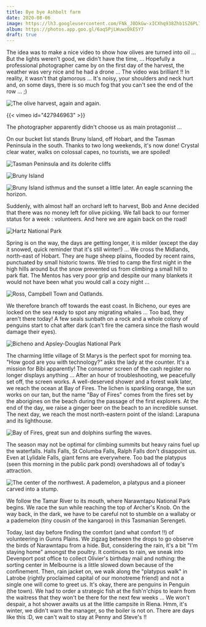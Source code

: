 ```yaml
---
title: Bye bye Ashbolt farm
date: 2020-08-06
image: https://lh3.googleusercontent.com/FNk_J0DkGw-xICXhq938Zhb1SZ6PL7iO84iM-FcvXNo_fiy30EgehUEfxSpQ5eKxfp5e6I9k2qLmQbg40Wt18LbG-pc-RwcRcUZ45CKBfFdhZPYXa1V7q8pfVTxu7Q5UzAYx6v2CLig
album: https://photos.app.goo.gl/6aqSPjLWuwzDkESY7
draft: true
---
```


The idea was to make a nice video to show how olives are turned into oil ... But the lights weren't good, we didn't have the time, ... Hopefully a professional photographer came by on the first day of the harvest, the weather was very nice and he had a drone ... The video was brilliant !! In reality, it wasn't that glamorous ... It's noisy, your shoulders and neck hurt and, on some days, there is so much fog that you can't see the end of the row ... ;)

![The olive harvest, again and again.](https://lh3.googleusercontent.com/n4_0dKzaqBFcGuuAuTk-eJOblBZYZAXO-rlwVILxuBDBbE9AOPqLLp4RdM9-NZrNhfW3eeRnAUsdW7AprT-idUQ_rL6h8Xd48WLP4DgSW8kO_7Tch1ElNiWSkih0_1JGSyDZAFAOLkE)

{{< vimeo id="427946963" >}}

The photographer apparently didn't choose us as main protagonist ...

On our bucket list stands Bruny Island, off Hobart, and the Tasman Peninsula in the south. Thanks to two long weekends, it's now done! Crystal clear water, walks on colossal capes, no tourists, we are spoiled!

![Tasman Peninsula and its dolerite cliffs](https://lh3.googleusercontent.com/l_bjLZTaiFwRBmLvwaKh6NxvWBAWv_VVP_HvTfnjzUF3dnd60OEU3Tr4JrYYioHN7h5Zczzx4JCsQPS1gWdQk4OgtbiPhYHlqnn0UnPzfnpRxKpWWnwdoKjx9Ez_Px_Y6A99FMSS8Bs)

![Bruny Island](https://lh3.googleusercontent.com/qRWUojzjldg8UQkdnjl7PGiDXq_iQpRRU8W0RQZtbyvvRucwTfcAnEUlJ-7rPVX1250lDhdQ1S-m5H0ia4QfsCLzv6n3wRwNZzjbG1dadetIrVzM0lzQ58EtpCX2TgNUYqG-E2t5Cw4)

![Bruny Island isthmus and the sunset a little later. An eagle scanning the horizon.](https://lh3.googleusercontent.com/xRDiGYEVZXzoLBJCFvTSGasYt3Z6-aPEJSNOSamweP7W9WFMLa-tow3CkS3DsnleKIr-AuOwkXpTtgO7r5LwCtbs-CtrUH8KwScsgF2Wpc8iCveogj66chWnb_NxXT9wpZokvN69QWA)

Suddenly, with almost half an orchard left to harvest, Bob and Anne decided that there was no money left for olive picking. We fall back to our former status for a week : volunteers. And here we are again back on the road!

![Hartz National Park](https://lh3.googleusercontent.com/CpF9BOqBZaLlU_ykRtAa9WRx9lIX69X-VJGpwcIxewqnXwJROWPqJIJNP8E0yglJ0WhfnMxfz_eynumqk2r8RXJXR5lsJglgIUpJOat9rDM5dkZVYXn0tJCXkFhqEcrMppO_q76m9fM)

Spring is on the way, the days are getting longer, it is milder (except the day it snowed, quick reminder that it's still winter!) ... We cross the Midlands, north-east of Hobart. They are huge sheep plains, flooded by recent rains, punctuated by small historic towns. We tried to camp the first night in the high hills around but the snow prevented us from climbing a small hill to park flat. The Mentos has very poor grip and despite our many blankets it would not have been what you would call a cozy night ...

![Ross, Campbell Town and Oatlands.](https://lh3.googleusercontent.com/vqojRqZZWbWgCvwwzNSoqnfSak9-jcV-HdrRn3_4Rj_C0HNeXP7kIAS19j1swCDRIl893T4s65GCTa5xal9jRExj-fYcDbPaZ-3APpSNayWb75JKOpmikLejT63tTF4WbQQHzfEn9WM)

We therefore branch off towards the east coast. In Bicheno, our eyes are locked on the sea ready to spot any migrating whales ... Too bad, they aren't there today! A few seals sunbath on a rock and a whole colony of penguins start to chat after dark (can't fire the camera since the flash would damage their eyes).

![Bicheno and Apsley-Douglas National Park](https://lh3.googleusercontent.com/yOXB2HyR0uxiTdsgR679b7rUWcpOw-n1OoAD70hpUF8MKu78oJrGZH4W7ACJMcmi8gvCugLJa1KonzI212fAhhE725_CXkbNIGE_ncPNB7Xv3J6fDS5gPOWtDE2sDk2CzLo8gtPemog)

The charming little village of St Marys is the perfect spot for morning tea. "How good are you with technology?" asks the lady at the counter. It's a mission for Bibi apparently! The consumer screen of the cash register no longer displays anything ... After an hour of troubleshooting, we peacefully set off, the screen works. A well-deserved shower and a forest walk later, we reach the ocean at Bay of Fires. The lichen is sparkling orange, the sun works on our tan, but the name "Bay of Fires" comes from the fires set by the aborigines on the beach during the passage of the first explorers. At the end of the day, we raise a ginger beer on the beach to an incredible sunset. The next day, we reach the most north-eastern point of the island: Larapuna and its lighthouse.

![Bay of Fires, great sun and dolphins surfing the waves.](https://lh3.googleusercontent.com/TDcqiIi7C_4CuoLvzRs7JI0WxYzmfb81AuxUyaFed6iloKbRjVd15Ni18c6ruNGNOvaLJHORR2bZS8FVmqiNfCIWBtfFkpVA9jR-AFE4n0o8oIzqZaSmoVph5s9aj_RlHcQENcaIids)

The season may not be optimal for climbing summits but heavy rains fuel up the waterfalls. Halls Falls, St Columba Falls, Ralph Falls don't disappoint us. Even at Lylidale Falls, giant ferns are everywhere. Too bad the platypus (seen this morning in the public park pond) overshadows all of today's attraction.

![The center of the northwest. A pademelon, a platypus and a pioneer carved into a stump.](https://lh3.googleusercontent.com/NUbPiIM35V1WBVagDSm-WOgRRcMqKabNU4OwrEz-qcCdyjCG6gvJjvd_IGaOUkjK5qp642jccSKpyFH3gKD6yM4OqVoYwqsJ6XpckXyi3Qk7Ysv0UIIw6tCLQhUvo2Lfja2O0cuCkLQ)

We follow the Tamar River to its mouth, where Narawntapu National Park begins. We race the sun while reaching the top of Archer's Knob. On the way back, in the dark, we have to be careful not to stumble on a wallaby or a pademelon (tiny cousin of the kangaroo) in this Tasmanian Serengeti.

Today, last day before finding the comfort (and what comfort !!) of volunteering in Gunns Plains. We zigzag between the drops to go observe the birds of Narawntapu from a hide. But, considering the rain, it's a bit "I'm staying home" amongst the poultry. It continues to rain, we sneak into Devenport post office to collect Olivier's birthday mail and nothing: the sorting center in Melbourne is a little slowed down because of the confinement. Then, rain jacket on, we walk along the "platypus walk" in Latrobe (rightly proclaimed capital of our monotreme friend) and not a single one will come to greet us. It's okay, there are penguins in Penguin (the town). We had to order a strategic fish at the fish'n'chips to learn from the waitress that they won't be there for the next few weeks ... We won't despair, a hot shower awaits us at the little campsite in Riena. Hmm, it's winter, we didn't warn the manager, so the boiler is not on. There are days like this :D, we can't wait to stay at Penny and Steve's !!

